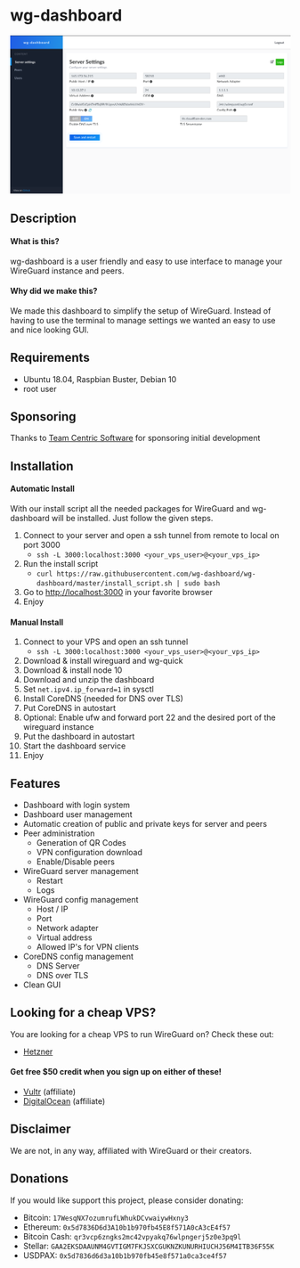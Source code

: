 # wg-dashboard

![Dashboard](dev/dashboard.png)

## Description

#### What is this?
wg-dashboard is a user friendly and easy to use interface to manage your WireGuard instance and peers.

#### Why did we make this?
We made this dashboard to simplify the setup of WireGuard. Instead of having to use the terminal to manage settings we wanted an easy to use and nice looking GUI.

## Requirements

* Ubuntu 18.04, Raspbian Buster, Debian 10
* root user

## Sponsoring

Thanks to [Team Centric Software](http://tcs.de) for sponsoring initial development

## Installation

#### Automatic Install
With our install script all the needed packages for WireGuard and wg-dashboard will be installed. Just follow the given steps.

1. Connect to your server and open a ssh tunnel from remote to local on port 3000
	* `ssh -L 3000:localhost:3000 <your_vps_user>@<your_vps_ip>`
2. Run the install script
	* `curl https://raw.githubusercontent.com/wg-dashboard/wg-dashboard/master/install_script.sh | sudo bash`
3. Go to [http://localhost:3000](http://localhost:3000) in your favorite browser
4. Enjoy

#### Manual Install
1. Connect to your VPS and open an ssh tunnel
	* `ssh -L 3000:localhost:3000 <your_vps_user>@<your_vps_ip>`
2. Download & install wireguard and wg-quick
3. Download & install node 10
4. Download and unzip the dashboard
5. Set `net.ipv4.ip_forward=1` in sysctl
6. Install CoreDNS (needed for DNS over TLS)
7. Put CoreDNS in autostart
8. Optional: Enable ufw and forward port 22 and the desired port of the wireguard instance
9. Put the dashboard in autostart
10. Start the dashboard service
11. Enjoy

## Features

* Dashboard with login system
* Dashboard user management
* Automatic creation of public and private keys for server and peers
* Peer administration
	* Generation of QR Codes
	* VPN configuration download
	* Enable/Disable peers
* WireGuard server management
	* Restart
	* Logs
* WireGuard config management
	* Host / IP
	* Port
	* Network adapter
	* Virtual address
	* Allowed IP's for VPN clients
* CoreDNS config management
	* DNS Server
	* DNS over TLS
* Clean GUI

## Looking for a cheap VPS?

You are looking for a cheap VPS to run WireGuard on? Check these out:

* [Hetzner](https://www.hetzner.com/cloud)

#### Get free $50 credit when you sign up on either of these!
* [Vultr](https://www.vultr.com/?ref=8177683-4F) (affiliate)
* [DigitalOcean](https://m.do.co/c/8d5e8ac9b8f1) (affiliate)

## Disclaimer

We are not, in any way, affiliated with WireGuard or their creators.

## Donations

If you would like support this project, please consider donating:
* Bitcoin: `17WesqNX7ozumrufLWhukDCvwaiywHxny3`
* Ethereum: `0x5d7836D6d3A10b1b970fb45E8f571A0cA3cE4f57`
* Bitcoin Cash: `qr3vcp6zngks2mc42vpyakq76wlpngerj5z0e3pq9l`
* Stellar: `GAA2EKSDAAUNM4GVTIGM7FKJSXCGUKNZKUNURHIUCHJ56M4ITB36F55K`
* USDPAX: `0x5d7836d6d3a10b1b970fb45e8f571a0ca3ce4f57`
